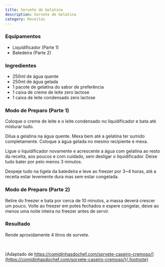 ```yaml
---
title: Sorvete de Gelatina
description: Sorvete de Gelatina
category: Receitas
---
```


### Equipamentos

- Liquidificador (Parte 1)
- Batedeira (Parte 2)

### Ingredientes

* 250ml de água quente
* 250ml de água gelada
* 1 pacote de gelatina do sabor de preferência
* 1 caixa de creme de leite zero lactose
* 1 caixa de leite condensado zero lactose

### Modo de Preparo (Parte 1)

Coloque o creme de leite e o leite condensado no liquidificador e bata até misturar tudo.

Dilua a gelatina na água quente. Mexa bem até a gelatina ter sumido completamente. Coloque a água gelada no mesmo recipiente e mexa.

Ligue o liquidificador novamente e acrescente a água com gelatina ao resto da receita, aos poucos e com cuidado, sem desligar o liquidificador. Deixe tudo bater por pelo menos 3 minutos.

Despeje tudo na tigela da batedeira e leve ao freezer por 3~4 horas, até a receita estar levemente dura mas sem estar congelada.

### Modo de Preparo (Parte 2)

Retire do freezer e bata por cerca de 10 minutos, a massa deverá crescer um pouco. Volte ao freezer em potes fechados e espere congelar, deixe ao menos uma noite inteira no freezer antes de servir.

### Resultado

Rende aproxidamente 4 litros de sorvete.

<br />

[Adaptado de https://comidinhasdochef.com/sorvete-caseiro-cremoso/](https://comidinhasdochef.com/sorvete-caseiro-cremoso/){.footnote}